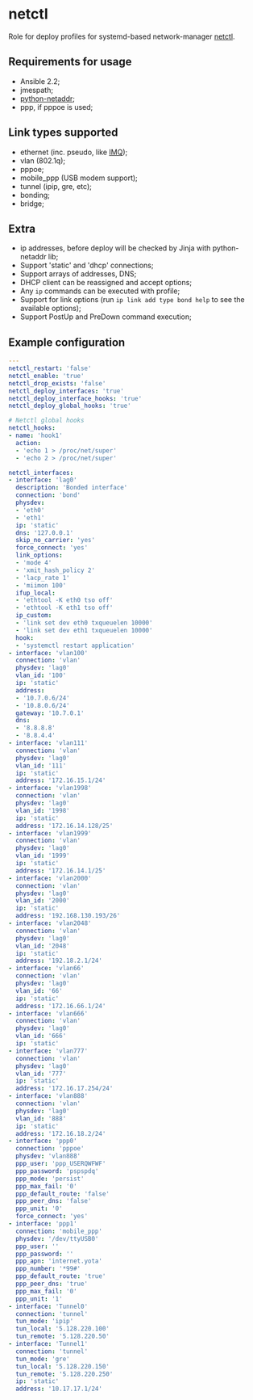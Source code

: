netctl
========

Role for deploy profiles for systemd-based network-manager
[netctl](//github.com/joukewitteveen/netctl).


Requirements for usage
-------------------------

* Ansible 2.2;
* jmespath;
* [python-netaddr](//docs.ansible.com/ansible/playbooks_filters_ipaddr.html);
* ppp, if pppoe is used;

Link types supported
-----------------------

* ethernet (inc. pseudo, like [IMQ](//github.com/imq/linuximq));
* vlan (802.1q);
* pppoe;
* mobile_ppp (USB modem support);
* tunnel (ipip, gre, etc);
* bonding;
* bridge;

Extra
-----------

* ip addresses, before deploy will be checked by Jinja with python-netaddr lib;
* Support 'static' and 'dhcp' connections;
* Support arrays of addresses, DNS;
* DHCP client can be reassigned and accept options;
* Any `ip` commands can be executed with profile;
* Support for link options (run `ip link add type bond help` to see the
  available options);
* Support PostUp and PreDown command execution;

Example configuration
-------------------------

```yaml
---
netctl_restart: 'false'
netctl_enable: 'true'
netctl_drop_exists: 'false'
netctl_deploy_interfaces: 'true'
netctl_deploy_interface_hooks: 'true'
netctl_deploy_global_hooks: 'true'

# Netctl global hooks
netctl_hooks:
- name: 'hook1'
  action:
  - 'echo 1 > /proc/net/super'
  - 'echo 2 > /proc/net/super'

netctl_interfaces:
- interface: 'lag0'
  description: 'Bonded interface'
  connection: 'bond'
  physdev:
  - 'eth0'
  - 'eth1'
  ip: 'static'
  dns: '127.0.0.1'
  skip_no_carrier: 'yes'
  force_connect: 'yes'
  link_options:
  - 'mode 4'
  - 'xmit_hash_policy 2'
  - 'lacp_rate 1'
  - 'miimon 100'
  ifup_local:
  - 'ethtool -K eth0 tso off'
  - 'ethtool -K eth1 tso off'
  ip_custom:
  - 'link set dev eth0 txqueuelen 10000'
  - 'link set dev eth1 txqueuelen 10000'
  hook:
  - 'systemctl restart application'
- interface: 'vlan100'
  connection: 'vlan'
  physdev: 'lag0'
  vlan_id: '100'
  ip: 'static'
  address:
  - '10.7.0.6/24'
  - '10.8.0.6/24'
  gateway: '10.7.0.1'
  dns:
  - '8.8.8.8'
  - '8.8.4.4'
- interface: 'vlan111'
  connection: 'vlan'
  physdev: 'lag0'
  vlan_id: '111'
  ip: 'static'
  address: '172.16.15.1/24'
- interface: 'vlan1998'
  connection: 'vlan'
  physdev: 'lag0'
  vlan_id: '1998'
  ip: 'static'
  address: '172.16.14.128/25'
- interface: 'vlan1999'
  connection: 'vlan'
  physdev: 'lag0'
  vlan_id: '1999'
  ip: 'static'
  address: '172.16.14.1/25'
- interface: 'vlan2000'
  connection: 'vlan'
  physdev: 'lag0'
  vlan_id: '2000'
  ip: 'static'
  address: '192.168.130.193/26'
- interface: 'vlan2048'
  connection: 'vlan'
  physdev: 'lag0'
  vlan_id: '2048'
  ip: 'static'
  address: '192.18.2.1/24'
- interface: 'vlan66'
  connection: 'vlan'
  physdev: 'lag0'
  vlan_id: '66'
  ip: 'static'
  address: '172.16.66.1/24'
- interface: 'vlan666'
  connection: 'vlan'
  physdev: 'lag0'
  vlan_id: '666'
  ip: 'static'
- interface: 'vlan777'
  connection: 'vlan'
  physdev: 'lag0'
  vlan_id: '777'
  ip: 'static'
  address: '172.16.17.254/24'
- interface: 'vlan888'
  connection: 'vlan'
  physdev: 'lag0'
  vlan_id: '888'
  ip: 'static'
  address: '172.16.18.2/24'
- interface: 'ppp0'
  connection: 'pppoe'
  physdev: 'vlan888'
  ppp_user: 'ppp_USERQWFWF'
  ppp_password: 'pspspdq'
  ppp_mode: 'persist'
  ppp_max_fail: '0'
  ppp_default_route: 'false'
  ppp_peer_dns: 'false'
  ppp_unit: '0'
  force_connect: 'yes'
- interface: 'ppp1'
  connection: 'mobile_ppp'
  physdev: '/dev/ttyUSB0'
  ppp_user: ''
  ppp_password: ''
  ppp_apn: 'internet.yota'
  ppp_number: '*99#'
  ppp_default_route: 'true'
  ppp_peer_dns: 'true'
  ppp_max_fail: '0'
  ppp_unit: '1'
- interface: 'Tunnel0'
  connection: 'tunnel'
  tun_mode: 'ipip'
  tun_local: '5.128.220.100'
  tun_remote: '5.128.220.50'
- interface: 'Tunnel1'
  connection: 'tunnel'
  tun_mode: 'gre'
  tun_local: '5.128.220.150'
  tun_remote: '5.128.220.250'
  ip: 'static'
  address: '10.17.17.1/24'
```
